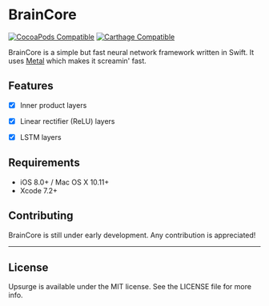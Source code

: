 # BrainCore

[![CocoaPods Compatible](https://img.shields.io/cocoapods/v/BrainCore.svg)](https://img.shields.io/cocoapods/v/BrainCore.svg)
[![Carthage Compatible](https://img.shields.io/badge/Carthage-compatible-4BC51D.svg?style=flat)](https://github.com/Carthage/Carthage)

BrainCore is a simple but fast neural network framework written in Swift. It uses [Metal](https://developer.apple.com/metal/) which makes it screamin' fast.


## Features

- [x] Inner product layers
- [x] Linear rectifier (ReLU) layers 
- [x] LSTM layers


## Requirements

- iOS 8.0+ / Mac OS X 10.11+
- Xcode 7.2+


## Contributing

BrainCore is still under early development. Any contribution is appreciated!


---

## License

Upsurge is available under the MIT license. See the LICENSE file for more info.
